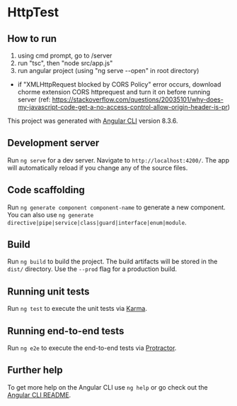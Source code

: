 # HttpTest

## How to run
1. using cmd prompt, go to /server
2. run "tsc", then "node src/app.js"
3. run angular project (using "ng serve --open" in root directory)
* if "XMLHttpRequest blocked by CORS Policy" error occurs, download chorme extension CORS httprequest and turn it on before running server
(ref: https://stackoverflow.com/questions/20035101/why-does-my-javascript-code-get-a-no-access-control-allow-origin-header-is-pr)


This project was generated with [Angular CLI](https://github.com/angular/angular-cli) version 8.3.6.

## Development server

Run `ng serve` for a dev server. Navigate to `http://localhost:4200/`. The app will automatically reload if you change any of the source files.

## Code scaffolding

Run `ng generate component component-name` to generate a new component. You can also use `ng generate directive|pipe|service|class|guard|interface|enum|module`.

## Build

Run `ng build` to build the project. The build artifacts will be stored in the `dist/` directory. Use the `--prod` flag for a production build.

## Running unit tests

Run `ng test` to execute the unit tests via [Karma](https://karma-runner.github.io).

## Running end-to-end tests

Run `ng e2e` to execute the end-to-end tests via [Protractor](http://www.protractortest.org/).

## Further help

To get more help on the Angular CLI use `ng help` or go check out the [Angular CLI README](https://github.com/angular/angular-cli/blob/master/README.md).
